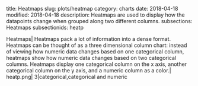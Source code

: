 title: Heatmaps
slug: plots/heatmap
category: charts
date: 2018-04-18
modified: 2018-04-18
description: Heatmaps are used to display how the datapoints change when grouped along two different columns.
subsections: Heatmaps
subsectionids: heatp

Heatmaps|
Heatmaps pack a lot of information into a dense format. Heatmaps can be thought of as a three dimensional column chart: instead of viewing how numeric data changes based on one categorical column, heatmaps show how numeric data changes based on two categorical columns. Heatmaps display one categorical column on the x axis, another categorical column on the y axis, and a numeric column as a color.|
heatp.png|
3|categorical,categorical and numeric
